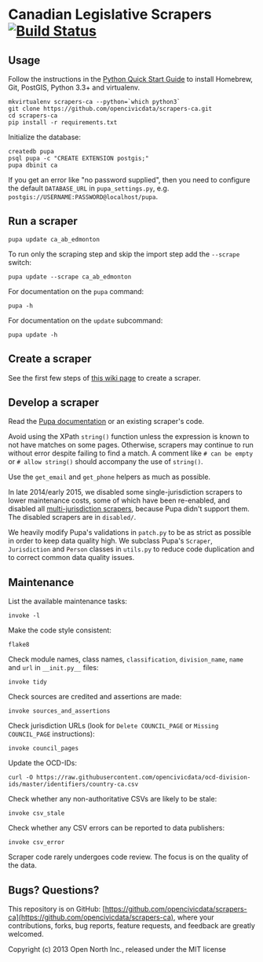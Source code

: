 # Canadian Legislative Scrapers [![Build Status](https://travis-ci.com/opencivicdata/scrapers-ca.png?branch=master)](https://travis-ci.com/opencivicdata/scrapers-ca)

## Usage

Follow the instructions in the [Python Quick Start Guide](https://github.com/opennorth/wiki/wiki/Python-Quick-Start%3A-OS-X) to install Homebrew, Git, PostGIS, Python 3.3+ and virtualenv.

```
mkvirtualenv scrapers-ca --python=`which python3`
git clone https://github.com/opencivicdata/scrapers-ca.git
cd scrapers-ca
pip install -r requirements.txt
```

Initialize the database:

```
createdb pupa
psql pupa -c "CREATE EXTENSION postgis;"
pupa dbinit ca
```

If you get an error like "no password supplied", then you need to configure the default `DATABASE_URL` in `pupa_settings.py`, e.g. `postgis://USERNAME:PASSWORD@localhost/pupa`.

## Run a scraper

    pupa update ca_ab_edmonton

To run only the scraping step and skip the import step add the `--scrape` switch:

    pupa update --scrape ca_ab_edmonton

For documentation on the `pupa` command:

    pupa -h

For documentation on the `update` subcommand:

    pupa update -h

## Create a scraper

See the first few steps of [this wiki page](https://github.com/opennorth/represent-canada/wiki/Tasks%3A-Represent-CSV-Schema#3-importing-the-data-into-represent) to create a scraper.

## Develop a scraper

Read the [Pupa documentation](http://docs.opencivicdata.org/en/latest/scrape/basics.html) or an existing scraper's code.

Avoid using the XPath `string()` function unless the expression is known to not have matches on some pages. Otherwise, scrapers may continue to run without error despite failing to find a match. A comment like `# can be empty` or `# allow string()` should accompany the use of `string()`.

Use the `get_email` and `get_phone` helpers as much as possible.

In late 2014/early 2015, we disabled some single-jurisdiction scrapers to lower maintenance costs, some of which have been re-enabled, and disabled all [multi-jurisdiction scrapers](https://github.com/opennorth/represent-canada/issues/95), because Pupa didn't support them. The disabled scrapers are in `disabled/`.

We heavily modify Pupa's validations in `patch.py` to be as strict as possible in order to keep data quality high. We subclass Pupa's `Scraper`, `Jurisdiction` and `Person` classes in `utils.py` to reduce code duplication and to correct common data quality issues.

## Maintenance

List the available maintenance tasks:

    invoke -l

Make the code style consistent:

    flake8

Check module names, class names, `classification`, `division_name`, `name` and `url` in `__init.py__` files:

    invoke tidy

Check sources are credited and assertions are made:

    invoke sources_and_assertions

Check jurisdiction URLs (look for `Delete COUNCIL_PAGE` or `Missing COUNCIL_PAGE` instructions):

    invoke council_pages

Update the OCD-IDs:

    curl -O https://raw.githubusercontent.com/opencivicdata/ocd-division-ids/master/identifiers/country-ca.csv

Check whether any non-authoritative CSVs are likely to be stale:

    invoke csv_stale

Check whether any CSV errors can be reported to data publishers:

    invoke csv_error

Scraper code rarely undergoes code review. The focus is on the quality of the data.

## Bugs? Questions?

This repository is on GitHub: [https://github.com/opencivicdata/scrapers-ca](https://github.com/opencivicdata/scrapers-ca), where your contributions, forks, bug reports, feature requests, and feedback are greatly welcomed.

Copyright (c) 2013 Open North Inc., released under the MIT license
